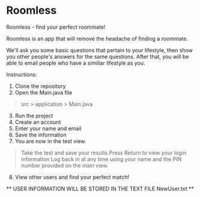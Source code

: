# Roomless
Roomless - find your perfect roommate!


Roomless is an app that will remove the headache of finding a roommate.

We'll ask you some basic questions that pertain to your lifestyle, then show you other people's answers for the same questions. After that, you will be able to email people who have a similiar lifestyle as you.

Instructions:

  1. Clone the repository
  2. Open the Main.java file
  > src > application > Main.java
  3. Run the project
  4. Create an account
  5. Enter your name and email
  6. Save the information
  7. You are now in the test view.
  > Take the test and save your results
  > Press Return to view your login information
  > Log back in at any time using your name and the PIN number provided on the main view.
  8. View other users and find your perfect match!

** USER INFORMATION WILL BE STORED IN THE TEXT FILE NewUser.txt **
